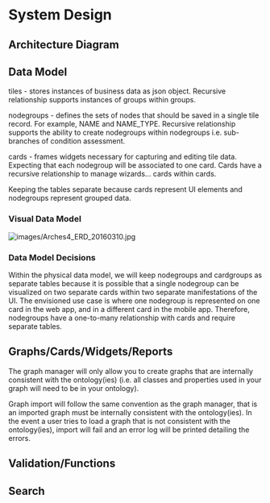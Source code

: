 # System Design

## Architecture Diagram

## Data Model
tiles - stores instances of business data as json object. Recursive relationship supports instances of groups within groups.

nodegroups - defines the sets of nodes that should be saved in a single tile record.  For example, NAME and NAME_TYPE.  Recursive relationship supports the ability to create nodegroups within nodegroups i.e. sub-branches of condition assessment.

cards - frames widgets necessary for capturing and editing tile data.  Expecting that each nodegroup will be associated to one card.  Cards have a recursive relationship to manage wizards… cards within cards.

Keeping the tables separate because cards represent UI elements and nodegroups represent grouped data.

### Visual Data Model
![images/Arches4_ERD_20160310.jpg](https://raw.githubusercontent.com/wiki/archesproject/arches/images/Arches4_ERD_20160310.jpg)

### Data Model Decisions
Within the physical data model, we will keep nodegroups and cardgroups as separate tables because it is possible that a single nodegroup can be visualized on two separate cards within two separate manifestations of the UI.  The envisioned use case is where one nodegroup is represented on one card in the web app, and in a different card in the mobile app.   Therefore, nodegroups have a one-to-many relationship with cards and require separate tables.

## Graphs/Cards/Widgets/Reports
The graph manager will only allow you to create graphs that are internally consistent with the ontology(ies) (i.e. all classes and properties used in your graph will need to be in your ontology). 

Graph import will follow the same convention as the graph manager, that is an imported graph must be internally consistent with the ontology(ies). In the event a user tries to load a graph that is not consistent with the ontology(ies), import will fail and an error log will be printed detailing the errors.

## Validation/Functions

## Search
